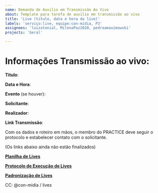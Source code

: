 ```yaml
---
name: Demanda de Auxilio em Transmissão Ao Vivo
about: Template para tarefa de auxilio em transmissão ao vivo 
title: 'Live (titulo, data e hora da live)'
labels: 'serviço:live, equipe:con-midia, P3'
assignees: 'luizatonial, MilenaPaz2020, pedroamaximowski'
projects: 'Geral'

---
```


# Informações Transmissão ao vivo:

**Titulo**:

**Data e Hora**:

**Evento** (se houver):

**Solicitante**:

**Realizador**:

**Link Transmissão**:

Com os dados e roteiro em mãos, o membro do PRACTICE deve seguir o protocolo e estabelecer contato com o solicitante.

(Os links abaixo ainda não estão finalizados)

**[Planilha de Lives](https://drive.google.com/drive/folders/16h-YVwTnRF49eqBYBRONKyLqPbisCIbH)**

**[Protocolo de Execução de Lives]()**

**[Padronização de Lives]()**

CC: @con-midia / lives
